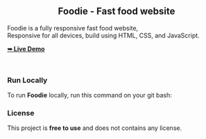
  <h2 align="center">Foodie - Fast food website</h2>

  Foodie is a fully responsive fast food website, <br />Responsive for all devices, build using HTML, CSS, and JavaScript.

  <a href="https://github.com/Krishna7777-pittu/TAIRP/tree/main/foodie-master/Food%20-%20Recipe"><strong>➥ Live Demo</strong></a>

</div>

<br />





### Run Locally

To run **Foodie** locally, run this command on your git bash:



### License

This project is **free to use** and does not contains any license.
